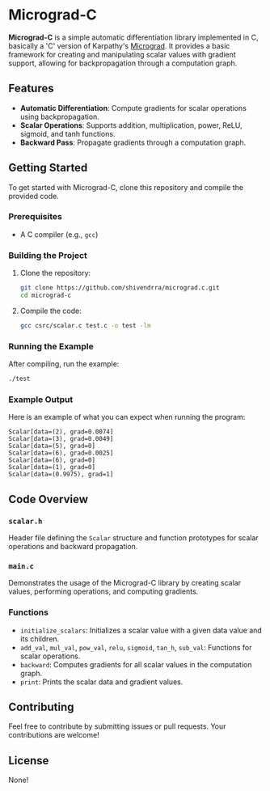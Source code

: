 # Micrograd-C

**Micrograd-C** is a simple automatic differentiation library implemented in C, basically a 'C' version of Karpathy's [Micrograd](https://github.com/karpathy/micrograd). It provides a basic framework for creating and manipulating scalar values with gradient support, allowing for backpropagation through a computation graph.

## Features

- **Automatic Differentiation**: Compute gradients for scalar operations using backpropagation.
- **Scalar Operations**: Supports addition, multiplication, power, ReLU, sigmoid, and tanh functions.
- **Backward Pass**: Propagate gradients through a computation graph.

## Getting Started

To get started with Micrograd-C, clone this repository and compile the provided code.

### Prerequisites

- A C compiler (e.g., `gcc`)

### Building the Project

1. Clone the repository:

   ```bash
   git clone https://github.com/shivendrra/micrograd.c.git
   cd micrograd-c
   ```

2. Compile the code:

   ```bash
   gcc csrc/scalar.c test.c -o test -lm
   ```

### Running the Example

After compiling, run the example:

```bash
./test
```

### Example Output

Here is an example of what you can expect when running the program:

```
Scalar[data=(2), grad=0.0074]
Scalar[data=(3), grad=0.0049]
Scalar[data=(5), grad=0]
Scalar[data=(6), grad=0.0025]
Scalar[data=(6), grad=0]
Scalar[data=(1), grad=0]
Scalar[data=(0.9975), grad=1]
```

## Code Overview

### `scalar.h`

Header file defining the `Scalar` structure and function prototypes for scalar operations and backward propagation.

### `main.c`

Demonstrates the usage of the Micrograd-C library by creating scalar values, performing operations, and computing gradients.

### Functions

- `initialize_scalars`: Initializes a scalar value with a given data value and its children.
- `add_val`, `mul_val`, `pow_val`, `relu`, `sigmoid`, `tan_h`, `sub_val`: Functions for scalar operations.
- `backward`: Computes gradients for all scalar values in the computation graph.
- `print`: Prints the scalar data and gradient values.

## Contributing

Feel free to contribute by submitting issues or pull requests. Your contributions are welcome!

## License

None!